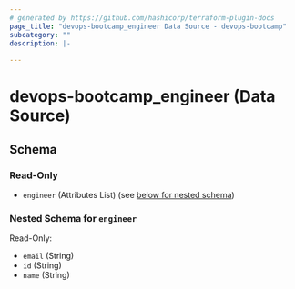 ```yaml
---
# generated by https://github.com/hashicorp/terraform-plugin-docs
page_title: "devops-bootcamp_engineer Data Source - devops-bootcamp"
subcategory: ""
description: |-
  
---
```


# devops-bootcamp_engineer (Data Source)





<!-- schema generated by tfplugindocs -->
## Schema

### Read-Only

- `engineer` (Attributes List) (see [below for nested schema](#nestedatt--engineer))

<a id="nestedatt--engineer"></a>
### Nested Schema for `engineer`

Read-Only:

- `email` (String)
- `id` (String)
- `name` (String)

